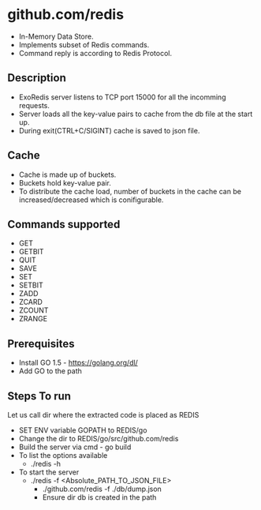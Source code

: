 github.com/redis
========

* In-Memory Data Store.
* Implements subset of Redis commands.
* Command reply is according to Redis Protocol.

Description
-----------

* ExoRedis server listens to TCP port 15000 for all the incomming requests.
* Server loads all the key-value pairs to cache from the db file at the start up.
* During exit(CTRL+C/SIGINT) cache is saved to json file.

Cache
-----

* Cache is made up of buckets.
* Buckets hold key-value pair.
* To distribute the cache load, number of buckets in the cache can be increased/decreased which is conifigurable.

Commands supported
------------------

* GET
* GETBIT
* QUIT
* SAVE
* SET
* SETBIT
* ZADD
* ZCARD
* ZCOUNT
* ZRANGE

Prerequisites
-------------

* Install GO 1.5 - https://golang.org/dl/
* Add GO to the path

Steps To run
------------

Let us call dir where the extracted code is placed as REDIS

* SET ENV variable GOPATH to REDIS/go
* Change the dir to REDIS/go/src/github.com/redis
* Build the server via cmd - go build
* To list the options available
    * ./redis -h
* To start the server 
    * ./redis -f <Absolute_PATH_TO_JSON_FILE>
        * ./github.com/redis -f ./db/dump.json
        * Ensure dir db is created in the path

